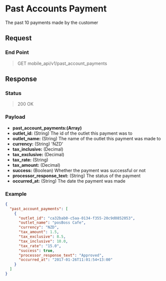 # Past Accounts Payment

The past 10 payments made by the customer

## Request

### End Point

> GET mobile_api/v1/past_account_payments

## Response

### Status

> 200 OK

### Payload

* **past_account_payments:(Array)**
* **outlet_id:** (String) The id of the outlet this payment was to
* **outlet_name:** (String) The name of the outlet this payment was made to
* **currency:** (String) 'NZD'
* **tax_inclusive:** (Decimal)
* **tax_exclusive:** (Decimal)
* **tax_rate:** (String)
* **tax_amount:** (Decimal)
* **success:** (Boolean) Whether the payment was successful or not
* **processor_response_text:** (String) The status of the payment
* **occurred_at:** (String) The date the payment was made

### Example

```json
{
  "past_account_payments": [
    {
      "outlet_id": "ca32bab0-c5aa-0134-f355-20c9d0852053",
      "outlet_name": "posBoss Cafe",
      "currency": "NZD",
      "tax_amount": 1.5,
      "tax_exclusive": 8.5,
      "tax_inclusive": 10.0,
      "tax_rate": "15.0",
      "success": true,
      "processor_response_text": "Approved",
      "occurred_at": "2017-01-26T11:01:54+13:00"
    }
  ]
}
```
